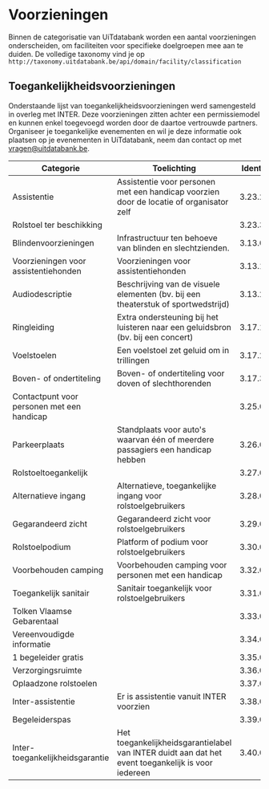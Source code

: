 ---
---

# Voorzieningen

Binnen de categorisatie van UiTdatabank worden een aantal voorzieningen onderscheiden, om faciliteiten voor specifieke doelgroepen mee aan te duiden. De volledige taxonomy vind je op `http://taxonomy.uitdatabank.be/api/domain/facility/classification`

## Toegankelijkheidsvoorzieningen 

Onderstaande lijst van toegankelijkheidsvoorzieningen werd samengesteld in overleg met INTER. Deze voorzieningen zitten achter een permissiemodel en kunnen enkel toegevoegd worden door de daartoe vertrouwde partners. Organiseer je toegankelijke evenementen en wil je deze informatie ook plaatsen op je evenementen in UiTdatabank, neem dan contact op met vragen@uitdatabank.be.

| Categorie | Toelichting | Identifier |
| --- | --- | --- |
 Assistentie | Assistentie voor personen met een handicap voorzien door de locatie of organisator zelf | 3.23.2.0.0 |
| Rolstoel ter beschikking || 3.23.3.0.0 |
| Blindenvoorzieningen | Infrastructuur ten behoeve van blinden en slechtzienden. | 3.13.0.0.0 |
 Voorzieningen voor assistentiehonden | Voorzieningen voor assistentiehonden | 3.13.1.0.0 |
| Audiodescriptie | Beschrijving van de visuele elementen (bv. bij een theaterstuk of sportwedstrijd) | 3.13.2.0.0 |
| Ringleiding | Extra ondersteuning bij het luisteren naar een geluidsbron (bv. bij een concert) | 3.17.1.0.0 |
| Voelstoelen | Een voelstoel zet geluid om in trillingen | 3.17.2.0.0 |
| Boven- of ondertiteling | Boven- of ondertiteling voor doven of slechthorenden | 3.17.3.0.0 |
| Contactpunt voor personen met een handicap || 3.25.0.0.0 |
| Parkeerplaats | Standplaats voor auto's waarvan één of meerdere passagiers een handicap hebben | 3.26.0.0.0 |
| Rolstoeltoegankelijk || 3.27.0.0.0 |
| Alternatieve ingang | Alternatieve, toegankelijke ingang voor rolstoelgebruikers | 3.28.0.0.0 |
| Gegarandeerd zicht | Gegarandeerd zicht voor rolstoelgebruikers | 3.29.0.0.0 |
| Rolstoelpodium | Platform of podium voor rolstoelgebruikers | 3.30.0.0.0 |
| Voorbehouden camping | Voorbehouden camping voor personen met een handicap | 3.32.0.0.0 |
| Toegankelijk sanitair | Sanitair toegankelijk voor rolstoelgebruikers | 3.31.0.0.0 |
| Tolken Vlaamse Gebarentaal || 3.33.0.0.0 |
| Vereenvoudigde informatie || 3.34.0.0.0 |
| 1 begeleider gratis || 3.35.0.0.0 |
| Verzorgingsruimte || 3.36.0.0.0 |
| Oplaadzone rolstoelen || 3.37.0.0.0 |
| Inter-assistentie | Er is assistentie vanuit INTER voorzien | 3.38.0.0.0 |
| Begeleiderspas || 3.39.0.0.0 |
| Inter-toegankelijkheidsgarantie | Het toegankelijkheidsgarantielabel van INTER duidt aan dat het event toegankelijk is voor iedereen | 3.40.0.0.0 |

